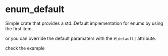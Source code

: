 # enum_default

Simple crate that provides a std::Default implementation for enums by using the first item.

or you can override the default paramaters with the `#[default]` attribute.

check the example